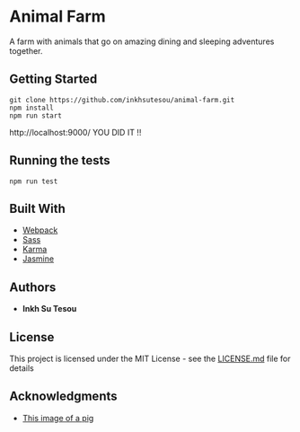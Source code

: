 # Animal Farm

A farm with animals that go on amazing dining and sleeping adventures together.

## Getting Started

```
git clone https://github.com/inkhsutesou/animal-farm.git
npm install
npm run start
```

http://localhost:9000/
YOU DID IT !!

## Running the tests

```
npm run test
```

## Built With

* [Webpack](https://webpack.js.org/)
* [Sass](https://sass-lang.com/)
* [Karma](https://karma-runner.github.io/)
* [Jasmine](https://jasmine.github.io/)

## Authors

* **Inkh Su Tesou**

## License

This project is licensed under the MIT License - see the [LICENSE.md](LICENSE.md) file for details

## Acknowledgments

* [This image of a pig](http://www.strangehistory.net/blog/wp-content/uploads/2018/06/piggy-600x337.jpg)
